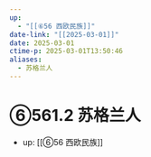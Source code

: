 ```yaml
---
up:
  - "[[⑥56 西欧民族]]"
date-link: "[[2025-03-01]]"
date: 2025-03-01
ctime-p: 2025-03-01T13:50:46
aliases:
  - 苏格兰人
---
```


# ⑥561.2 苏格兰人

- up: [[⑥56 西欧民族]]
